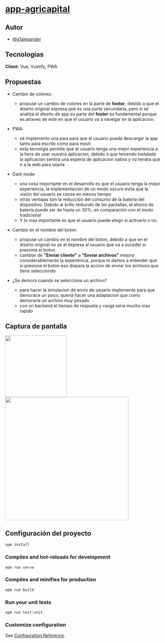 # [app-agricapital](https://app-agricapital.vercel.app/)

## Autor

- [@g1alexander](https://github.com/g1alexander/)

## Tecnologias

**Client:** Vue, Vuetify, PWA

## Propuestas

- Cambio de colores:
  - propuse un cambio de colores en la parte de **footer**, debido a que el diseño original expresa que es una parte secundaria, pero si se analiza el diseño de app su parte del **footer** es fundamental porque es atraves de este en que el usuario va a navegar en la aplicacion.
- PWA:
  - se implemento una pwa para que el usuario pueda descargar la app tanto para escrito como para movil
  - esta tecnolgia permite que el usuario tenga una mejor experiencia a la hora de usar nuestra aplicacion, debido a que teniendo instalada la aplicacion sentira una experia de aplicacion nativa y no tendra que ir a la web para usarla
- Dark mode
  - una cosa importante en el desarrollo es que el usuario tenga la mejor experiencia, la implementacion de un modo oscuro evita que la visión del usuario se canse en menos tiempo
  - otras ventajas son la reducción del consumo de la batería del dispositivo. Debido al brillo reducido de las pantallas, el ahorro de batería puede ser de hasta un 30%, en comparación con el modo tradicional
  - Y lo mas importante es que el usuario puede elegir si activarlo o no.
- Cambio en el nombre del boton
  - propuse un cambio en el nombre del boton, debido a que en el diseño original no se el expresa al usuario que va a suceder si presiona el boton
  - cambiar de **"Enviar cliente"** a **"Enviar archivos"** mejora considerablemente la experiencia, porque le damos a entender que si presiona el boton eso dispara la accion de enviar los archivos que tiene selecciondo
- ¿Se demora cuando se selecciona un archivo?

  - para hacer la simulacion de envio de usuario implemente para que demorace un poco, queria hacer una adaptacion que como demoraria un archivo muy pesado
  - con un backend el tiempo de respueta y carga seria mucho mas rapido

## Captura de pantalla

<div>
  <img src="https://res.cloudinary.com/dlgvxohur/image/upload/v1629424771/mmbmyejit3w3fiv366r6.png" width="200"/>
  <img src="https://res.cloudinary.com/dlgvxohur/image/upload/v1629424771/vfcc14crdolbx4uan1s8.png" width="400"/>
</div>

## Configuración del proyecto

```
npm install
```

### Compiles and hot-reloads for development

```
npm run serve
```

### Compiles and minifies for production

```
npm run build
```

### Run your unit tests

```
npm run test:unit
```

### Customize configuration

See [Configuration Reference](https://cli.vuejs.org/config/).
